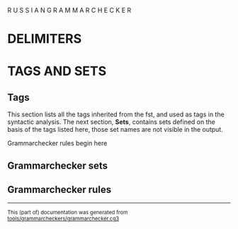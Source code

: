 
R U S S I A N   G R A M M A R   C H E C K E R

# DELIMITERS

# TAGS AND SETS

## Tags

This section lists all the tags inherited from the fst, and used as tags
in the syntactic analysis. The next section, **Sets**, contains sets defined
on the basis of the tags listed here, those set names are not visible in the output.

Grammarchecker rules begin here 

## Grammarchecker sets

## Grammarchecker rules

* * *

<small>This (part of) documentation was generated from [tools/grammarcheckers/grammarchecker.cg3](https://github.com/trondtynnol/lang-rus-trondtynnol/blob/main/tools/grammarcheckers/grammarchecker.cg3)</small>
